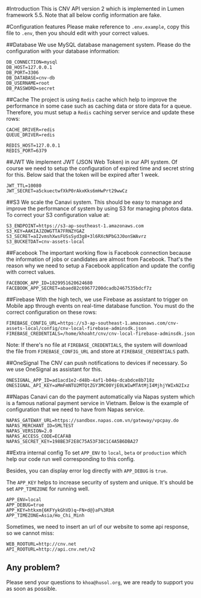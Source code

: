 #Introduction
This is CNV API version 2 which is implemented in Lumen framework 5.5. Note that all below config information are fake.

#Configuration features
Please make reference to `.env.example`, copy this file to `.env`, then you should edit with your correct values.

##Database
We use MySQL database management system. Please do the configuration with your database information:

```
DB_CONNECTION=mysql
DB_HOST=127.0.0.1
DB_PORT=3306
DB_DATABASE=cnv-db
DB_USERNAME=root
DB_PASSWORD=secret
```

##Cache
The project is using `Redis` cache which help to improve the performance in some case such as caching data or store data for a queue.
Therefore, you must setup a `Redis` caching server service and update these rows:
```
CACHE_DRIVER=redis
QUEUE_DRIVER=redis

REDIS_HOST=127.0.0.1
REDIS_PORT=6379
```

##JWT
We implement JWT (JSON Web Token) in our API system. Of course we need to setup the configuration of expired time and secret string for this. Below said that the token will be expired after 1 week.
```
JWT_TTL=10080
JWT_SECRET=a5ckuectwfXkP0rAkxKks6mHwPrt29wwCz
```

##S3
We scale the Canavi system. This should be easy to manage and improve the performance of system by using S3 for managing photos data.
To correct your S3 configuration value at:
```
S3_ENDPOINT=https://s3-ap-southeast-1.amazonaws.com
S3_KEY=AAKIAJZOWGTTA7FRNZYGAZ
S3_SECRET=aI2vmshXwsFUSsSyd3g8+3l6RXcNPbG3J0onSWAvrz
S3_BUCKETDAT=cnv-assets-local
```

##Facebook
The important working flow is Facebook connection because the information of jobs or candidates are almost from Facebook. That's the reason why we need to setup a Facebook application and update the config with correct values.
```
FACEBOOK_APP_ID=1829951620624680
FACEBOOK_APP_SECRET=abaed82c69677200dcadb2467535bdcf7z
```

##Firebase
With the high tech, we use Firebase as assistant to trigger on Mobile app through events on real-time database function. You must do the correct configuration on these rows:
```
FIREBASE_CONFIG_URL=https://s3-ap-southeast-1.amazonaws.com/cnv-assets-local/config/cnv-local-firebase-adminsdk.json
FIREBASE_CREDENTIALS=/home/khoaht/cnv/cnv-local-firebase-adminsdk.json
```
Note: If there's no file at `FIREBASE_CREDENTIALS`, the system will download the file from `FIREBASE_CONFIG_URL` and store at `FIREBASE_CREDENTIALS` path.

##OneSignal
The CNV can push notifications to devices if necessary. So we use OneSignal as assistant for this.
```
ONESIGNAL_APP_ID=ad1acd1e2-d48b-4af1-b04a-dcabdce8b718z
ONESIGNAL_API_KEY=aMmFmNTU2MTQtZGY3MC00YjE0LWIwMTAtMjI4MjhjYWIxN2Ixz
```

##Napas
Canavi can do the payment automatically via Napas system which is a famous national payment service in Vietnam.
Below is the example of configuration that we need to have from Napas service. 
```
NAPAS_GATEWAY_URL=https://sandbox.napas.com.vn/gateway/vpcpay.do
NAPAS_MERCHANT_ID=SMLTEST
NAPAS_VERSION=2.0
NAPAS_ACCESS_CODE=ECAFAB
NAPAS_SECRET_KEY=198BE3F2E8C75A53F38C1C4A5B6DBA27
```

##Extra internal config
To set `APP_ENV` to `local`, `beta` or `production` which help our code run well corresponding to this config.

Besides, you can display error log directly with `APP_DEBUG` is `true`.

The `APP_KEY` helps to increase security of system and unique. It's should be set `APP_TIMEZONE` for running well.
```
APP_ENV=local
APP_DEBUG=true
APP_KEY=htkxm{6KFYykGhVD)q~FN+d@}aF%3RbR
APP_TIMEZONE=Asia/Ho_Chi_Minh
```

Sometimes, we need to insert an url of our website to some api response, so we cannot miss:
```
WEB_ROOTURL=http://cnv.net
API_ROOTURL=http://api.cnv.net/v2
```

Any problem?
---
Please send your questions to `khoa@husol.org`, we are ready to support you as soon as possible.
